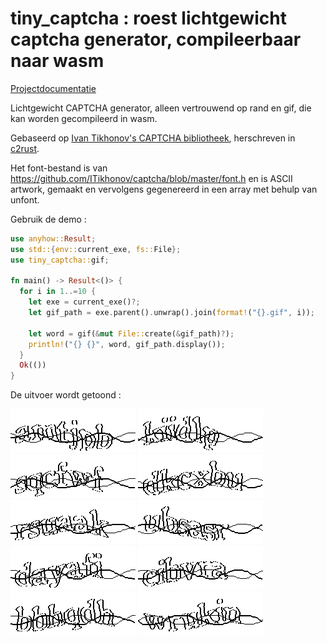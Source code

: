 # tiny_captcha : roest lichtgewicht captcha generator, compileerbaar naar wasm

[Projectdocumentatie](https://docs.rs/tiny_captcha)

Lichtgewicht CAPTCHA generator, alleen vertrouwend op rand en gif, die kan worden gecompileerd in wasm.

Gebaseerd op [Ivan Tikhonov's CAPTCHA bibliotheek](http://brokestream.com/captcha.html), herschreven in [c2rust](https://c2rust.com).

Het font-bestand is van https://github.com/ITikhonov/captcha/blob/master/font.h en is ASCII artwork, gemaakt en vervolgens gegenereerd in een array met behulp van unfont.

Gebruik de demo :

```rust
use anyhow::Result;
use std::{env::current_exe, fs::File};
use tiny_captcha::gif;

fn main() -> Result<()> {
  for i in 1..=10 {
    let exe = current_exe()?;
    let gif_path = exe.parent().unwrap().join(format!("{}.gif", i));

    let word = gif(&mut File::create(&gif_path)?);
    println!("{} {}", word, gif_path.display());
  }
  Ok(())
}
```

De uitvoer wordt getoond :

![](https://raw.githubusercontent.com/rmw-link/tiny_captcha/master/gif/1.gif) ![](https://raw.githubusercontent.com/rmw-link/tiny_captcha/master/gif/2.gif) ![](https://raw.githubusercontent.com/rmw-link/tiny_captcha/master/gif/3.gif) ![](https://raw.githubusercontent.com/rmw-link/tiny_captcha/master/gif/4.gif) ![](https://raw.githubusercontent.com/rmw-link/tiny_captcha/master/gif/5.gif) ![](https://raw.githubusercontent.com/rmw-link/tiny_captcha/master/gif/6.gif) ![](https://raw.githubusercontent.com/rmw-link/tiny_captcha/master/gif/7.gif) ![](https://raw.githubusercontent.com/rmw-link/tiny_captcha/master/gif/8.gif) ![](https://raw.githubusercontent.com/rmw-link/tiny_captcha/master/gif/9.gif) ![](https://raw.githubusercontent.com/rmw-link/tiny_captcha/master/gif/10.gif)